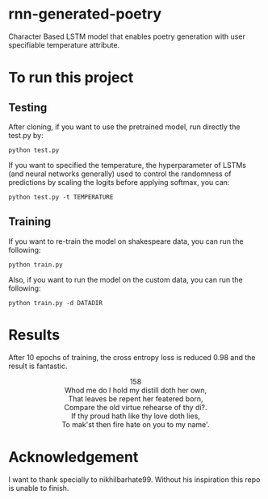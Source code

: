 # rnn-generated-poetry
Character Based LSTM model that enables poetry generation with user specifiable temperature attribute.

# To run this project

## Testing
After cloning, if you want to use the pretrained model, run directly the test.py by:

    python test.py
    
If you want to specified the temperature, the hyperparameter of LSTMs (and neural networks generally) used to control the randomness of predictions by scaling the logits before applying softmax, you can:

    python test.py -t TEMPERATURE
    
## Training
If you want to re-train the model on shakespeare data, you can run the following:

    python train.py
    
Also, if you want to run the model on the custom data, you can run the following:

    python train.py -d DATADIR
    
# Results
After 10 epochs of training, the cross entropy loss is reduced 0.98 and the result is fantastic.

<p align="center">
158<br>
Whod me do I hold my distill doth her own,<br>
That leaves be repent her featered born,<br>
Compare the old virtue rehearse of thy di?.<br>
  If thy proud hath like thy love doth lies,<br>
To mak'st then fire hate on you to my name'.
</p>

# Acknowledgement
I want to thank specially to nikhilbarhate99. Without his inspiration this repo is unable to finish.
